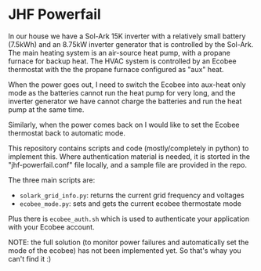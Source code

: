 JHF Powerfail
=============

In our house we have a Sol-Ark 15K inverter with a relatively small
battery (7.5kWh) and an 8.75kW inverter generator that is controlled
by the Sol-Ark.  The main heating system is an air-source heat pump,
with a propane furnace for backup heat.  The HVAC system is controlled
by an Ecobee thermostat with the the propane furnace configured as
"aux" heat.

When the power goes out, I need to switch the Ecobee into aux-heat
only mode as the batteries cannot run the heat pump for very long, and
the inverter generator we have cannot charge the batteries and run the
heat pump at the same time.

Similarly, when the power comes back on I would like to set the Ecobee
thermostat back to automatic mode.

This repository contains scripts and code (mostly/completely in
python) to implement this.  Where authentication material is needed,
it is storted in the "jhf-powerfail.conf" file locally, and a sample
file are provided in the repo.

The three main scripts are:
* `solark_grid_info.py`: returns the current grid frequency and voltages
* `ecobee_mode.py`: sets and gets the current ecobee thermostate mode

Plus there is `ecobee_auth.sh` which is used to authenticate your
application with your Ecobee account.

NOTE: the full solution (to monitor power failures and automatically
set the mode of the ecobee) has not been implemented yet.  So that's
whay you can't find it :)